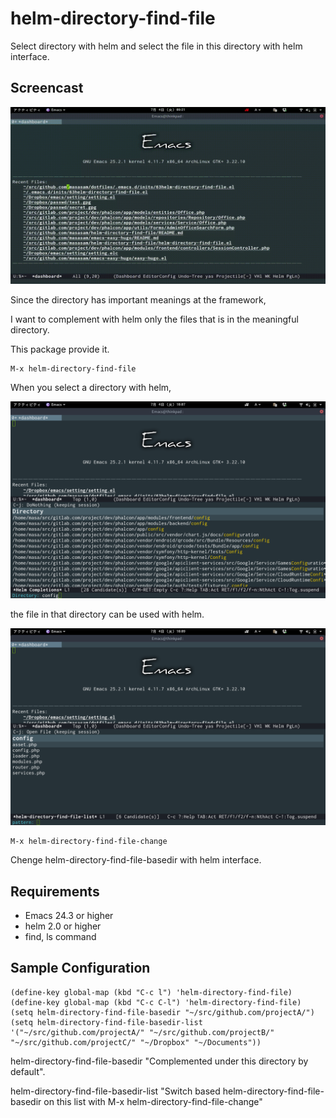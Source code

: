 # helm-directory-find-file

Select directory with helm and select the file in this directory with helm interface.

## Screencast

![screencast](image/screencast.gif)

Since the directory has important meanings at the framework,

I want to complement with helm only the files that is in the meaningful directory.

This package provide it.

	M-x helm-directory-find-file

When you select a directory with helm,

![screencast](image/helm-directory1.png)

 the file in that directory can be used with helm.

![screencast](image/helm-directory2.png)

	M-x helm-directory-find-file-change

Chenge helm-directory-find-file-basedir with helm interface.

## Requirements

- Emacs 24.3 or higher
- helm 2.0 or higher
- find, ls command

## Sample Configuration

	(define-key global-map (kbd "C-c l") 'helm-directory-find-file)
	(define-key global-map (kbd "C-c C-l") 'helm-directory-find-file)
	(setq helm-directory-find-file-basedir "~/src/github.com/projectA/")
	(setq helm-directory-find-file-basedir-list '("~/src/github.com/projectA/" "~/src/github.com/projectB/" "~/src/github.com/projectC/" "~/Dropbox" "~/Documents"))

helm-directory-find-file-basedir "Complemented under this directory by default".

helm-directory-find-file-basedir-list "Switch based helm-directory-find-file-basedir on this list with M-x helm-directory-find-file-change"

[melpa-link]: http://melpa.org/#/helm-directory-find-file
[melpa-badge]: http://melpa.org/packages/helm-directory-find-file-badge.svg
[melpa-stable-link]: http://stable.melpa.org/#/helm-directory-find-file
[melpa-stable-badge]: http://stable.melpa.org/packages/helm-directory-find-file-badge.svg
